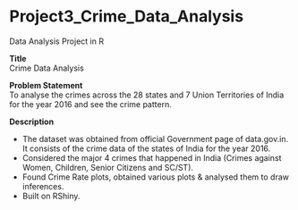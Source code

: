 # Project3_Crime_Data_Analysis

Data Analysis Project in R

**Title**  
Crime Data Analysis

**Problem Statement**  
To analyse the crimes across the 28 states and 7 Union Territories of India for the year 2016 and see the crime pattern.


**Description**
- The dataset was obtained from official Government page of data.gov.in. It consists of the crime data of the states of India for the year 2016.
- Considered the major 4 crimes that happened in India (Crimes against Women, Children, Senior Citizens and SC/ST).
- Found Crime Rate plots, obtained various plots & analysed them to draw inferences.
- Built on RShiny.

